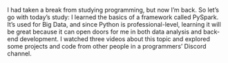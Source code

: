 I had taken a break from studying programming, but now I’m back. So let’s go with today’s study:
I learned the basics of a framework called PySpark. It’s used for Big Data, and since Python is professional-level, learning it will be great because it can open doors for me in both data analysis and back-end development. I watched three videos about this topic and explored some projects and code from other people in a programmers’ Discord channel.
